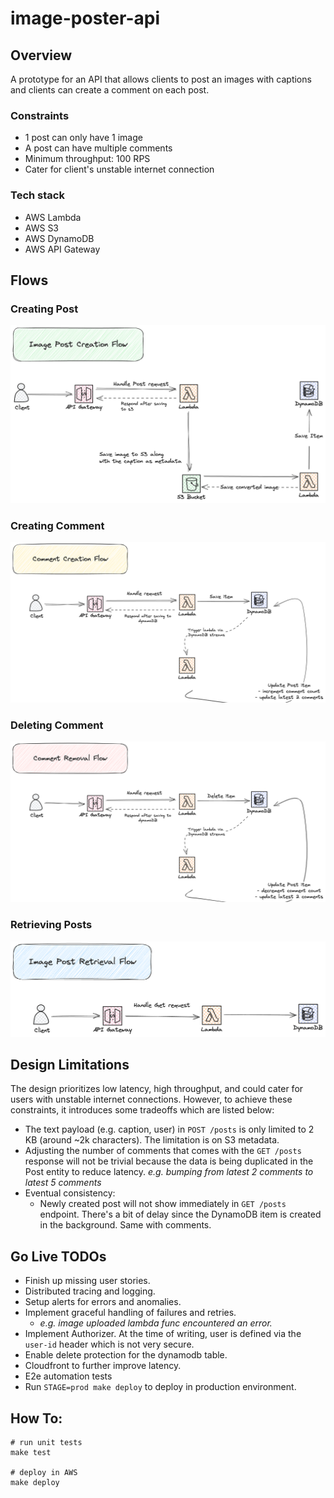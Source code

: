 # image-poster-api

## Overview

A prototype for an API that allows clients to post an images with captions and clients can create a comment on each post.

### Constraints

- 1 post can only have 1 image
- A post can have multiple comments
- Minimum throughput: 100 RPS
- Cater for client's unstable internet connection

### Tech stack

- AWS Lambda
- AWS S3
- AWS DynamoDB
- AWS API Gateway

## Flows

### Creating Post

![create post flow diagram](docs/create-post-flow.png)

### Creating Comment

![create comment flow diagram](docs/create-comment-flow.png)

### Deleting Comment

![delete comment flow diagram](docs/delete-comment-flow.png)

### Retrieving Posts

![get post flow diagram](docs/get-flow.png)

## Design Limitations

The design prioritizes low latency, high throughput, and could cater for users with unstable internet connections. However, to achieve these constraints, it introduces some tradeoffs which are listed below:

- The text payload (e.g. caption, user) in `POST /posts` is only limited to 2 KB (around ~2k characters). The limitation is on S3 metadata.
- Adjusting the number of comments that comes with the `GET /posts` response will not be trivial because the data is being duplicated in the Post entity to reduce latency. _e.g. bumping from latest 2 comments to latest 5 comments_
- Eventual consistency:
  - Newly created post will not show immediately in `GET /posts` endpoint. There's a bit of delay since the DynamoDB item is created in the background. Same with comments.

## Go Live TODOs

- Finish up missing user stories.
- Distributed tracing and logging.
- Setup alerts for errors and anomalies.
- Implement graceful handling of failures and retries.
  - _e.g. image uploaded lambda func encountered an error._
- Implement Authorizer. At the time of writing, user is defined via the `user-id` header which is not very secure.
- Enable delete protection for the dynamodb table.
- Cloudfront to further improve latency.
- E2e automation tests
- Run `STAGE=prod make deploy` to deploy in production environment.

## How To:

```
# run unit tests
make test

# deploy in AWS
make deploy
```
